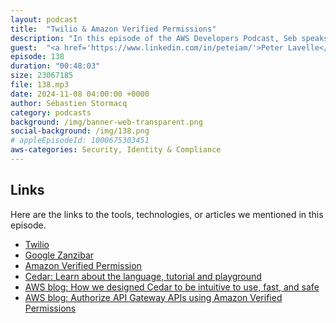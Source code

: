 ```yaml
---
layout: podcast
title:  "Twilio & Amazon Verified Permissions"
description: "In this episode of the AWS Developers Podcast, Seb speaks with Peter Lavelle and Edward Sun about Twilio, and the complexities of authorization in cloud applications. They discuss the evolution of Twilio Flex, the challenges faced in implementing a sophisticated authorization model, and the decision-making process behind choosing between graph-based and policy-based authorization systems. The conversation also highlights the benefits of Amazon Verified Permissions (AVP) and the Cedar Policy Language, emphasizing the importance of decoupling authorization logic from business logic for better scalability and maintainability. This conversation delves into the implementation and benefits of AWS Verified Permissions (AVP) and the Cedar policy language. The speakers discuss the Quick Start experience for users, the challenges of policy-based systems, and the importance of automated reasoning in policy verification. They also explore metadata management, the flexibility of local versus central evaluation in authorization, and the implementation timeline for Twilio's use of AVP. The discussion highlights the growing adoption of these technologies and their potential future applications."
guest:  "<a href='https://www.linkedin.com/in/peteiam/'>Peter Lavelle</a>, Principal Software Engineer, Twilio and <a href='https://www.linkedin.com/in/edward-sun/'>Edward Sun</a>, Solution Architect, AWS."
episode: 138
duration: "00:48:03" 
size: 23067185
file: 138.mp3	
date: 2024-11-08 04:00:00 +0000
author: Sébastien Stormacq
category: podcasts
background: /img/banner-web-transparent.png
social-background: /img/138.png
# appleEpisodeId: 1000675303451
aws-categories: Security, Identity & Compliance
---
```


## Links

Here are the links to the tools, technologies, or articles we mentioned in this episode.

- [Twilio]()
- [Google Zanzibar](https://research.google/pubs/zanzibar-googles-consistent-global-authorization-system/)
- [Amazon Verified Permission](https://aws.amazon.com/verified-permissions/)
- [Cedar: Learn about the language, tutorial and playground](https://cedarpolicy.com)
- [AWS blog: How we designed Cedar to be intuitive to use, fast, and safe](https://aws.amazon.com/blogs/security/how-we-designed-cedar-to-be-intuitive-to-use-fast-and-safe/)
- [AWS blog: Authorize API Gateway APIs using Amazon Verified Permissions](https://aws.amazon.com/blogs/security/authorize-api-gateway-apis-using-amazon-verified-permissions-and-amazon-cognito/)